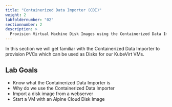 ```yaml
---
title: "Containerized Data Importer (CDI)"
weight: 2
labfoldernumber: "02"
sectionnumber: 2
description: >
  Provision Virtual Machine Disk Images using the Containerized Data Importer
---
```


In this section we will get familiar with the Containerized Data Importer to provision PVCs which can be used as Disks
for our KubeVirt VMs.


## Lab Goals

* Know what the Containerized Data Importer is
* Why do we use the Containerized Data Importer
* Import a disk image from a webserver
* Start a VM with an Alpine Cloud Disk Image

